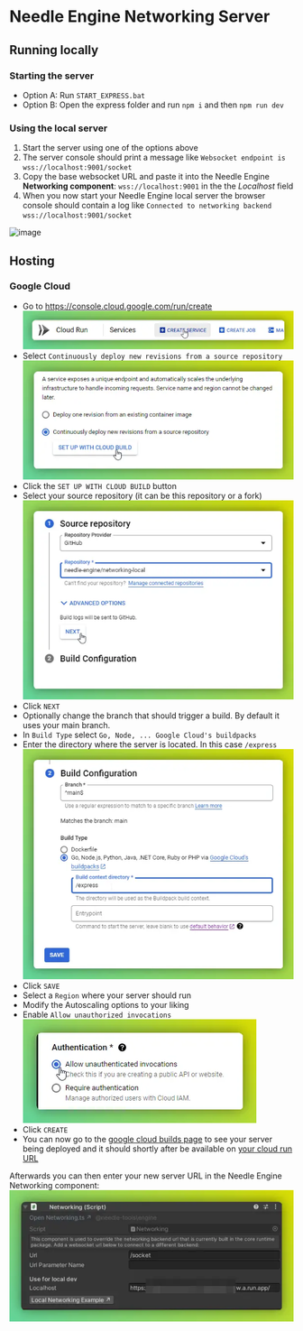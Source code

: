 # Needle Engine Networking Server

## Running locally

### Starting the server
- Option A: Run `START_EXPRESS.bat`  
- Option B: Open the express folder and run `npm i` and then `npm run dev`

### Using the local server
1) Start the server using one of the options above
2) The server console should print a message like `Websocket endpoint is wss://localhost:9001/socket`
3) Copy the base websocket URL and paste it into the Needle Engine **Networking component**: `wss://localhost:9001` in the the *Localhost* field
4) When you now start your Needle Engine local server the browser console should contain a log like `Connected to networking backend wss://localhost:9001/socket`

![image](https://github.com/needle-engine/networking-local/assets/5083203/92a54825-4ef8-4a86-ad53-80e89e3986b7)


## Hosting

### Google Cloud

- Go to https://console.cloud.google.com/run/create  
  ![](./documentation/gcloud_01.webp)  
- Select `Continuously deploy new revisions from a source repository`  
  ![](./documentation/gcloud_02.webp)  
- Click the `SET UP WITH CLOUD BUILD` button
- Select your source repository (it can be this repository or a fork)    
  ![](./documentation/gcloud_03.webp)  
- Click `NEXT`
- Optionally change the branch that should trigger a build. By default it uses your main branch.
- In `Build Type` select `Go, Node, ... Google Cloud's buildpacks`
- Enter the directory where the server is located. In this case `/express`  
  ![](./documentation/gcloud_04.webp)
- Click `SAVE`
- Select a `Region` where your server should run
- Modify the Autoscaling options to your liking
- Enable `Allow unauthorized invocations`  
  ![](./documentation/gcloud_05.webp)
- Click `CREATE`
- You can now go to the [google cloud builds page](https://console.cloud.google.com/cloud-build/builds) to see your server being deployed and it should shortly after be available on [your cloud run URL](https://console.cloud.google.com/run)


Afterwards you can then enter your new server URL in the Needle Engine Networking component:  
![](./documentation/networking_hosted.webp)
